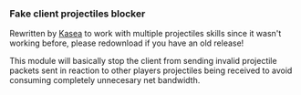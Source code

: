 ### Fake client projectiles blocker

Rewritten by [Kasea](https://github.com/Kaseaa) to work with multiple projectiles skills since it wasn't working before, please redownload if you have an old release!

This module will basically stop the client from sending invalid projectile packets sent in reaction to other players projectiles being received to avoid consuming completely unnecesary net bandwidth.
